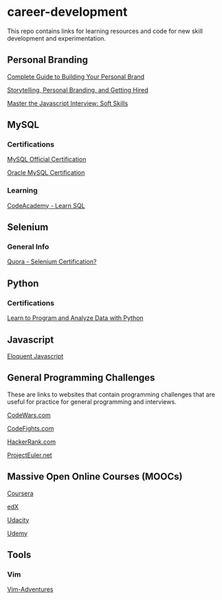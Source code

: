 # career-development

This repo contains links for learning resources and code for new skill development and experimentation.

## Personal Branding
[Complete Guide to Building Your Personal Brand](https://www.quicksprout.com/the-complete-guide-to-building-your-personal-brand/)

[Storytelling, Personal Branding, and Getting Hired](http://blog.udacity.com/2015/12/storytelling-personal-branding-and-getting-hired.html)

[Master the Javascript Interview: Soft Skills](https://medium.com/javascript-scene/master-the-javascript-interview-soft-skills-a8a5fb02c466)

## MySQL

### Certifications
[MySQL Official Certification](https://www.mysql.com/certification/)

[Oracle MySQL Certification](https://education.oracle.com/pls/web_prod-plq-dad/db_pages.getpage?page_id=654&get_params=p_id:259&p_org_id=1001&lang=US#tabs-1)

### Learning

[CodeAcademy - Learn SQL](https://www.codecademy.com/learn/learn-sql)

## Selenium

### General Info
[Quora - Selenium Certification?](https://www.quora.com/Automated-Testing-Is-there-any-world-wide-accepted-certification-for-Selenium)

## Python

### Certifications
[Learn to Program and Analyze Data with Python](https://www.coursera.org/specializations/python)

## Javascript

[Eloquent Javascript](http://eloquentjavascript.net/)

## General Programming Challenges

These are links to websites that contain programming challenges that are useful for practice for general programming and interviews.

[CodeWars.com](https://www.codewars.com/)

[CodeFights.com](https://codefights.com/)

[HackerRank.com](https://www.hackerrank.com/)

[ProjectEuler.net](https://projecteuler.net/)

## Massive Open Online Courses (MOOCs)
[Coursera](https://www.coursera.org/)

[edX](https://www.edx.org/)

[Udacity](https://www.udacity.com/)

[Udemy](https://www.udemy.com/)

## Tools

### Vim
[Vim-Adventures](https://vim-adventures.com/)
